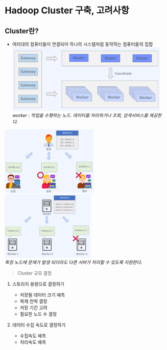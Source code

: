 # Hadoop Cluster 구축, 고려사항

## Cluster란?
- 여러대의 컴퓨터들이 연결되어 하나의 시스템처럼 동작하는 컴퓨터들의 집합
<img src="img/클러스터%20동작.png" height="200px"></img>  
*worker : 작업을 수행하는 노드. 데이터를 처리하거나 조회, 검색서비스를 제공한다.*

<img src="img/master%20worker%20architecture.png" height="200px"></img><img src="img/master%20worker%20architecture2.png" height="200px"></img>  
*특정 노드에 문제가 발생 되더라도 다른 서버가 처리할 수 있도록 지원한다.*

>Cluster 규모 결정
1. 스토리지 용량으로 결정하기
   - 저장될 데이터 크기 예측
   - 복제 전략 결정
   - 저장 기간 고려
   - 필요한 노드 수 결정

2. 데이터 수집 속도로 결정하기
    - 수집속도 예측
    - 처리속도 예측


